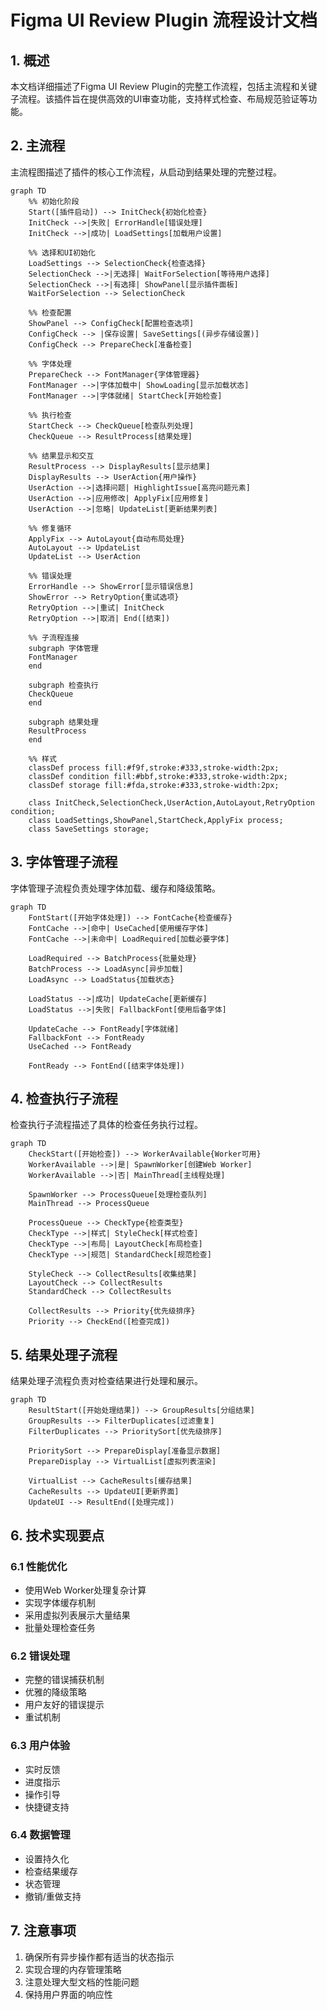 # Figma UI Review Plugin 流程设计文档

## 1. 概述
本文档详细描述了Figma UI Review Plugin的完整工作流程，包括主流程和关键子流程。该插件旨在提供高效的UI审查功能，支持样式检查、布局规范验证等功能。

## 2. 主流程
主流程图描述了插件的核心工作流程，从启动到结果处理的完整过程。

```mermaid
graph TD
    %% 初始化阶段
    Start([插件启动]) --> InitCheck{初始化检查}
    InitCheck -->|失败| ErrorHandle[错误处理]
    InitCheck -->|成功| LoadSettings[加载用户设置]
    
    %% 选择和UI初始化
    LoadSettings --> SelectionCheck{检查选择}
    SelectionCheck -->|无选择| WaitForSelection[等待用户选择]
    SelectionCheck -->|有选择| ShowPanel[显示插件面板]
    WaitForSelection --> SelectionCheck
    
    %% 检查配置
    ShowPanel --> ConfigCheck[配置检查选项]
    ConfigCheck --> |保存设置| SaveSettings[(异步存储设置)]
    ConfigCheck --> PrepareCheck[准备检查]
    
    %% 字体处理
    PrepareCheck --> FontManager{字体管理器}
    FontManager -->|字体加载中| ShowLoading[显示加载状态]
    FontManager -->|字体就绪| StartCheck[开始检查]
    
    %% 执行检查
    StartCheck --> CheckQueue[检查队列处理]
    CheckQueue --> ResultProcess[结果处理]
    
    %% 结果显示和交互
    ResultProcess --> DisplayResults[显示结果]
    DisplayResults --> UserAction{用户操作}
    UserAction -->|选择问题| HighlightIssue[高亮问题元素]
    UserAction -->|应用修改| ApplyFix[应用修复]
    UserAction -->|忽略| UpdateList[更新结果列表]
    
    %% 修复循环
    ApplyFix --> AutoLayout{自动布局处理}
    AutoLayout --> UpdateList
    UpdateList --> UserAction
    
    %% 错误处理
    ErrorHandle --> ShowError[显示错误信息]
    ShowError --> RetryOption{重试选项}
    RetryOption -->|重试| InitCheck
    RetryOption -->|取消| End([结束])

    %% 子流程连接
    subgraph 字体管理
    FontManager
    end
    
    subgraph 检查执行
    CheckQueue
    end
    
    subgraph 结果处理
    ResultProcess
    end

    %% 样式
    classDef process fill:#f9f,stroke:#333,stroke-width:2px;
    classDef condition fill:#bbf,stroke:#333,stroke-width:2px;
    classDef storage fill:#fda,stroke:#333,stroke-width:2px;
    
    class InitCheck,SelectionCheck,UserAction,AutoLayout,RetryOption condition;
    class LoadSettings,ShowPanel,StartCheck,ApplyFix process;
    class SaveSettings storage;
```

## 3. 字体管理子流程
字体管理子流程负责处理字体加载、缓存和降级策略。

```mermaid
graph TD
    FontStart([开始字体处理]) --> FontCache{检查缓存}
    FontCache -->|命中| UseCached[使用缓存字体]
    FontCache -->|未命中| LoadRequired[加载必要字体]
    
    LoadRequired --> BatchProcess{批量处理}
    BatchProcess --> LoadAsync[异步加载]
    LoadAsync --> LoadStatus{加载状态}
    
    LoadStatus -->|成功| UpdateCache[更新缓存]
    LoadStatus -->|失败| FallbackFont[使用后备字体]
    
    UpdateCache --> FontReady[字体就绪]
    FallbackFont --> FontReady
    UseCached --> FontReady
    
    FontReady --> FontEnd([结束字体处理])
```

## 4. 检查执行子流程
检查执行子流程描述了具体的检查任务执行过程。

```mermaid
graph TD
    CheckStart([开始检查]) --> WorkerAvailable{Worker可用}
    WorkerAvailable -->|是| SpawnWorker[创建Web Worker]
    WorkerAvailable -->|否| MainThread[主线程处理]
    
    SpawnWorker --> ProcessQueue[处理检查队列]
    MainThread --> ProcessQueue
    
    ProcessQueue --> CheckType{检查类型}
    CheckType -->|样式| StyleCheck[样式检查]
    CheckType -->|布局| LayoutCheck[布局检查]
    CheckType -->|规范| StandardCheck[规范检查]
    
    StyleCheck --> CollectResults[收集结果]
    LayoutCheck --> CollectResults
    StandardCheck --> CollectResults
    
    CollectResults --> Priority{优先级排序}
    Priority --> CheckEnd([检查完成])
```

## 5. 结果处理子流程
结果处理子流程负责对检查结果进行处理和展示。

```mermaid
graph TD
    ResultStart([开始处理结果]) --> GroupResults[分组结果]
    GroupResults --> FilterDuplicates[过滤重复]
    FilterDuplicates --> PrioritySort[优先级排序]
    
    PrioritySort --> PrepareDisplay[准备显示数据]
    PrepareDisplay --> VirtualList[虚拟列表渲染]
    
    VirtualList --> CacheResults[缓存结果]
    CacheResults --> UpdateUI[更新界面]
    UpdateUI --> ResultEnd([处理完成])
```

## 6. 技术实现要点

### 6.1 性能优化
- 使用Web Worker处理复杂计算
- 实现字体缓存机制
- 采用虚拟列表展示大量结果
- 批量处理检查任务

### 6.2 错误处理
- 完整的错误捕获机制
- 优雅的降级策略
- 用户友好的错误提示
- 重试机制

### 6.3 用户体验
- 实时反馈
- 进度指示
- 操作引导
- 快捷键支持

### 6.4 数据管理
- 设置持久化
- 检查结果缓存
- 状态管理
- 撤销/重做支持

## 7. 注意事项
1. 确保所有异步操作都有适当的状态指示
2. 实现合理的内存管理策略
3. 注意处理大型文档的性能问题
4. 保持用户界面的响应性